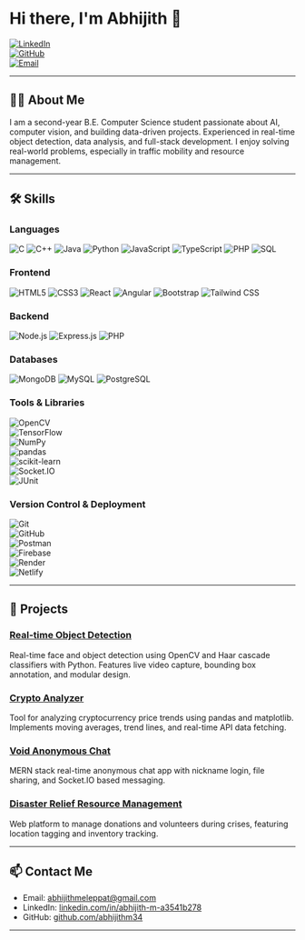 # Hi there, I'm Abhijith 👋

[![LinkedIn](https://img.shields.io/badge/LinkedIn-abhijith-blue?style=flat&logo=linkedin&logoColor=white)](https://linkedin.com/in/abhijith-m-a3541b278)  
[![GitHub](https://img.shields.io/badge/GitHub-abhijithm34-black?style=flat&logo=github&logoColor=white)](https://github.com/abhijithm34)  
[![Email](https://img.shields.io/badge/Email-abhijithmeleppat%40gmail.com-c14438?style=flat&logo=gmail&logoColor=white)](mailto:abhijithmeleppat@gmail.com)

---

## 👨‍💻 About Me

I am a second-year B.E. Computer Science student passionate about AI, computer vision, and building data-driven projects. Experienced in real-time object detection, data analysis, and full-stack development. I enjoy solving real-world problems, especially in traffic mobility and resource management.

---

## 🛠️ Skills

### Languages  
![C](https://img.shields.io/badge/C-00599C?style=flat&logo=c&logoColor=white) 
![C++](https://img.shields.io/badge/C++-00599C?style=flat&logo=c%2B%2B&logoColor=white) 
![Java](https://img.shields.io/badge/Java-007396?style=flat&logo=java&logoColor=white) 
![Python](https://img.shields.io/badge/Python-3776AB?style=flat&logo=python&logoColor=white) 
![JavaScript](https://img.shields.io/badge/JavaScript-F7DF1E?style=flat&logo=javascript&logoColor=black) 
![TypeScript](https://img.shields.io/badge/TypeScript-3178C6?style=flat&logo=typescript&logoColor=white) 
![PHP](https://img.shields.io/badge/PHP-777BB4?style=flat&logo=php&logoColor=white) 
![SQL](https://img.shields.io/badge/SQL-4479A1?style=flat&logo=postgresql&logoColor=white)

### Frontend  
![HTML5](https://img.shields.io/badge/HTML5-E34F26?style=flat&logo=html5&logoColor=white) 
![CSS3](https://img.shields.io/badge/CSS3-1572B6?style=flat&logo=css3&logoColor=white) 
![React](https://img.shields.io/badge/React-61DAFB?style=flat&logo=react&logoColor=black) 
![Angular](https://img.shields.io/badge/Angular-DD0031?style=flat&logo=angular&logoColor=white) 
![Bootstrap](https://img.shields.io/badge/Bootstrap-7952B3?style=flat&logo=bootstrap&logoColor=white) 
![Tailwind CSS](https://img.shields.io/badge/Tailwind_CSS-38B2AC?style=flat&logo=tailwind-css&logoColor=white)

### Backend  
![Node.js](https://img.shields.io/badge/Node.js-339933?style=flat&logo=node.js&logoColor=white) 
![Express.js](https://img.shields.io/badge/Express.js-000000?style=flat&logo=express&logoColor=white) 
![PHP](https://img.shields.io/badge/PHP-777BB4?style=flat&logo=php&logoColor=white)

### Databases  
![MongoDB](https://img.shields.io/badge/MongoDB-47A248?style=flat&logo=mongodb&logoColor=white) 
![MySQL](https://img.shields.io/badge/MySQL-4479A1?style=flat&logo=mysql&logoColor=white) 
![PostgreSQL](https://img.shields.io/badge/PostgreSQL-4169E1?style=flat&logo=postgresql&logoColor=white)

### Tools & Libraries  
![OpenCV](https://img.shields.io/badge/OpenCV-5C3EE8?style=flat&logo=opencv&logoColor=white)  
![TensorFlow](https://img.shields.io/badge/TensorFlow-FF6F00?style=flat&logo=tensorflow&logoColor=white)  
![NumPy](https://img.shields.io/badge/NumPy-013243?style=flat&logo=numpy&logoColor=white)  
![pandas](https://img.shields.io/badge/pandas-150458?style=flat&logo=pandas&logoColor=white)  
![scikit-learn](https://img.shields.io/badge/scikit--learn-F7931E?style=flat&logo=scikit-learn&logoColor=white)  
![Socket.IO](https://img.shields.io/badge/Socket.IO-010101?style=flat&logo=socket.io&logoColor=white)  
![JUnit](https://img.shields.io/badge/JUnit-25A162?style=flat&logo=junit5&logoColor=white)

### Version Control & Deployment  
![Git](https://img.shields.io/badge/Git-F05032?style=flat&logo=git&logoColor=white)  
![GitHub](https://img.shields.io/badge/GitHub-181717?style=flat&logo=github&logoColor=white)  
![Postman](https://img.shields.io/badge/Postman-FF6C37?style=flat&logo=postman&logoColor=white)  
![Firebase](https://img.shields.io/badge/Firebase-FFCA28?style=flat&logo=firebase&logoColor=black)  
![Render](https://img.shields.io/badge/Render-0E2433?style=flat&logo=render&logoColor=white)  
![Netlify](https://img.shields.io/badge/Netlify-00C7B7?style=flat&logo=netlify&logoColor=white)

---

## 📂 Projects

### [Real-time Object Detection](https://github.com/abhijithm34/object-detection-realtime-opencv)  
Real-time face and object detection using OpenCV and Haar cascade classifiers with Python. Features live video capture, bounding box annotation, and modular design.

### [Crypto Analyzer](https://github.com/abhijithm34/crypto-analyzer)  
Tool for analyzing cryptocurrency price trends using pandas and matplotlib. Implements moving averages, trend lines, and real-time API data fetching.

### [Void Anonymous Chat](https://github.com/abhijithm34/void-anonymous-chat)  
MERN stack real-time anonymous chat app with nickname login, file sharing, and Socket.IO based messaging.

### [Disaster Relief Resource Management](https://github.com/abhijithm34/disaster-relief-resource-management-system)  
Web platform to manage donations and volunteers during crises, featuring location tagging and inventory tracking.

---

## 📫 Contact Me

- Email: [abhijithmeleppat@gmail.com](mailto:abhijithmeleppat@gmail.com)  
- LinkedIn: [linkedin.com/in/abhijith-m-a3541b278](https://linkedin.com/in/abhijith-m-a3541b278)  
- GitHub: [github.com/abhijithm34](https://github.com/abhijithm34)

---

